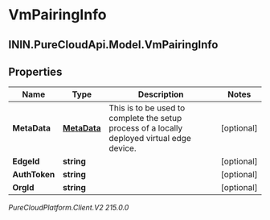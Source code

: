 # VmPairingInfo

## ININ.PureCloudApi.Model.VmPairingInfo

## Properties

|Name | Type | Description | Notes|
|------------ | ------------- | ------------- | -------------|
| **MetaData** | [**MetaData**](MetaData) | This is to be used to complete the setup process of a locally deployed virtual edge device. | [optional] |
| **EdgeId** | **string** |  | [optional] |
| **AuthToken** | **string** |  | [optional] |
| **OrgId** | **string** |  | [optional] |



_PureCloudPlatform.Client.V2 215.0.0_
